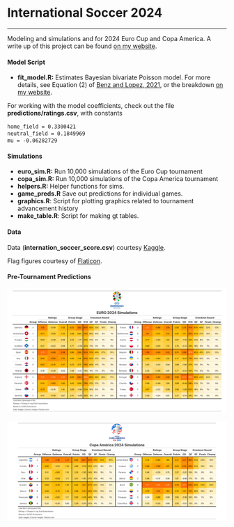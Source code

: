 # International Soccer 2024 
---
Modeling and simulations and  for 2024 Euro Cup and Copa America. A write up of this project can be found [on my website](https://lukebenz.com/post/intl_soccer_2024/).


#### Model Script

* __fit_model.R:__ Estimates Bayesian bivariate Poisson model. For more details, see Equation (2) of [Benz and Lopez, 2021](https://arxiv.org/abs/2012.14949), or the breakdown [on my website](https://lukebenz.com/post/intl_soccer_2024/).

For working with the model coefficients, check out the file __predictions/ratings.csv__, with constants 

```
home_field = 0.3300421
neutral_field = 0.1849969
mu = -0.06282729
```

#### Simulations

* __euro_sim.R:__ Run 10,000 simulations of the Euro Cup tournament
* __copa_sim.R:__ Run 10,000 simulations of the Copa America tournament
* __helpers.R:__ Helper functions for sims.
* __game_preds.R__ Save out predictions for individual games.
* __graphics.R__: Script for plotting graphics related to tournament advancement history
* __make_table.R__: Script for making gt tables.


#### Data
Data (__internation_soccer_score.csv__) courtesy [Kaggle](https://www.kaggle.com/martj42/international-football-results-from-1872-to-2017).

Flag figures courtesy of [Flaticon](https://www.flaticon.com/).



#### Pre-Tournament Predictions
![sim-results](figures/euro/euro_2024.png)

![sim-results](figures/copa/copa_2024.png)